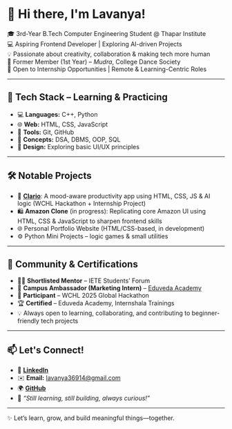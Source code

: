 # 👋 Hi there, I'm Lavanya!

🎓 3rd-Year B.Tech Computer Engineering Student @ Thapar Institute  
💻 Aspiring Frontend Developer | Exploring AI-driven Projects  
💡 Passionate about creativity, collaboration & making tech more human  
💃 Former Member (1st Year) – *Mudra*, College Dance Society  
🚀 Open to Internship Opportunities | Remote & Learning-Centric Roles  

---

## 🔧 Tech Stack – Learning & Practicing

- 💻 **Languages:** C++, Python  
- 🌐 **Web:** HTML, CSS, JavaScript  
- 🧰 **Tools:** Git, GitHub  
- 📘 **Concepts:** DSA, DBMS, OOP, SQL  
- 🎨 **Design:** Exploring basic UI/UX principles  

---

## 🛠 Notable Projects

- 🔨 [**Clario**](https://github.com/lavu-create/clario): A mood-aware productivity app using HTML, CSS, JS & AI logic (WCHL Hackathon + Internship Project)  
- 🛍️ **Amazon Clone** (in progress): Replicating core Amazon UI using HTML, CSS & JavaScript to sharpen frontend skills  
- 🌐 Personal Portfolio Website (HTML/CSS-based, in development)  
- ⚙️ Python Mini Projects – logic games & small utilities  

---

## 👥 Community & Certifications

- 🧑‍🏫 **Shortlisted Mentor** – IETE Students’ Forum  
- 🚀 **Campus Ambassador (Marketing Intern)** – [Eduveda Academy](https://eduveda.academy)  
- 🧩 **Participant** – WCHL 2025 Global Hackathon  
- 🏆 **Certified** – Eduveda Academy, Internshala Trainings  
- 💡 Always open to learning, collaborating, and contributing to beginner-friendly tech projects  

---

## 📫 Let's Connect!

- 🔗 [**LinkedIn**](https://www.linkedin.com/in/lavanya14369)  
- ✉️ **Email:** lavanya36914@gmail.com  
- 🌍 [**GitHub**](https://github.com/lavu-create)  
- 💬 *“Still learning, still building, always curious!”*

---

✨ Let’s learn, grow, and build meaningful things—together.
